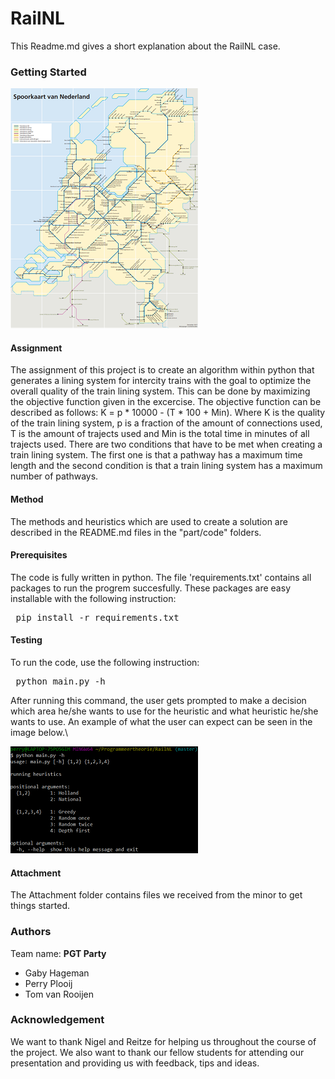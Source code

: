 # RailNL
This Readme.md gives a short explanation about the RailNL case.

### Getting Started
![Rail Map](doc/Rail_Map.png)

#### Assignment
The assignment of this project is to create an algorithm within python that generates a lining system for intercity trains with the goal to optimize the overall quality of the train lining system. This can be done by maximizing the objective function given in the excercise. The objective function can be described as follows: K = p * 10000 - (T * 100 + Min). Where K is the quality of the train lining system, p is a fraction of the amount of connections used, T is the amount of trajects used and Min is the total time in minutes of all trajects used. There are two conditions that have to be met when creating a train lining system. The first one is that a pathway has a maximum time length and the second condition is that a train lining system has a maximum number of pathways.

#### Method
The methods and heuristics which are used to create a solution are described in the README.md files in the "part/code" folders.

#### Prerequisites
The code is fully written in python. The file 'requirements.txt' contains all packages to run the progrem succesfully. These packages are easy installable with the following instruction:
<pre> pip install -r requirements.txt </pre>

#### Testing
To run the code, use the following instruction:
<pre> python main.py -h </pre>

After running this command, the user gets prompted to make a decision which area he/she wants to
use for the heuristic and what heuristic he/she wants to use. 
An example of what the user can expect can be seen in the image below.\

![Command](doc/command.png)

#### Attachment
The Attachment folder contains files we received from the minor to get things started. 

### Authors
Team name: **PGT Party**

* Gaby Hageman
* Perry Plooij
* Tom van Rooijen

### Acknowledgement
We want to thank Nigel and Reitze for helping us throughout the course of the project. We also want to thank our fellow students for attending our presentation and providing us with feedback, tips and ideas.

